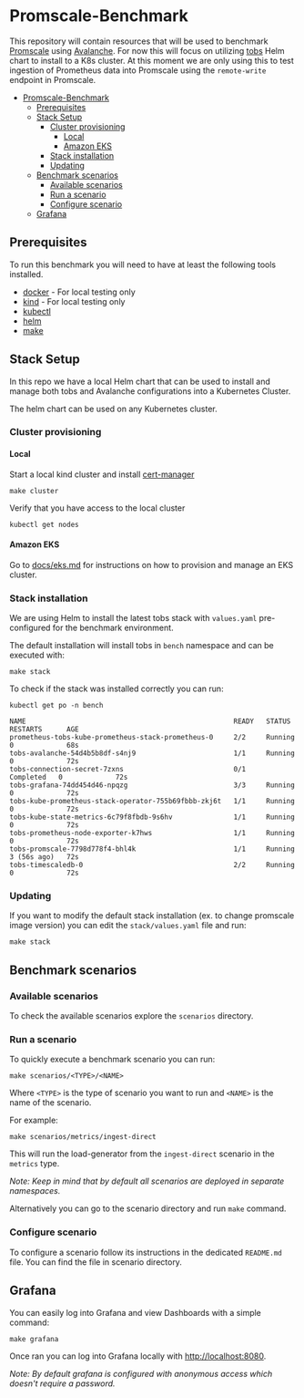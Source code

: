 # Promscale-Benchmark

This repository will contain resources that will be used to benchmark
[Promscale](https://github.com/timescale/promscale) using [Avalanche](https://github.com/prometheus-community/avalanche).
For now this will focus on utilizing [tobs](https://github.com/timescale/tobs)
Helm chart to install to a K8s cluster. At this moment we are only using this
to test ingestion of Prometheus data into Promscale using the `remote-write`
endpoint in Promscale.

- [Promscale-Benchmark](#promscale-benchmark)
  - [Prerequisites](#prerequisites)
  - [Stack Setup](#stack-setup)
    - [Cluster provisioning](#cluster-provisioning)
      - [Local](#local)
      - [Amazon EKS](#amazon-eks)
    - [Stack installation](#stack-installation)
    - [Updating](#updating)
  - [Benchmark scenarios](#benchmark-scenarios)
    - [Available scenarios](#available-scenarios)
    - [Run a scenario](#run-a-scenario)
    - [Configure scenario](#configure-scenario)
  - [Grafana](#grafana)

## Prerequisites

To run this benchmark you will need to have at least the following tools installed.

* [docker](https://www.docker.com/) - For local testing only
* [kind](https://kind.sigs.k8s.io/) - For local testing only
* [kubectl](https://kubernetes.io/docs/tasks/tools/#kubectl)
* [helm](https://helm.sh)
* [make](https://www.gnu.org/software/make/)

## Stack Setup

In this repo we have a local Helm chart that can be used to install and manage
both tobs and Avalanche configurations into a Kubernetes Cluster.

The helm chart can be used on any Kubernetes cluster.

### Cluster provisioning

#### Local

Start a local kind cluster and install [cert-manager](https://cert-manager.io/)

```shell
make cluster
```

Verify that you have access to the local cluster

```shell
kubectl get nodes
```

#### Amazon EKS

Go to [docs/eks.md](docs/eks.md) for instructions on how to provision and manage an EKS cluster.

### Stack installation

We are using Helm to install the latest tobs stack with `values.yaml` pre-configured for
the benchmark environment.

The default installation will install tobs in `bench` namespace and can be executed with:

```shell
make stack
```

To check if the stack was installed correctly you can run:

```shell
kubectl get po -n bench

NAME                                                   READY   STATUS      RESTARTS      AGE
prometheus-tobs-kube-prometheus-stack-prometheus-0     2/2     Running     0             68s
tobs-avalanche-54d4b5b8df-s4nj9                        1/1     Running     0             72s
tobs-connection-secret-7zxns                           0/1     Completed   0             72s
tobs-grafana-74dd454d46-npqzg                          3/3     Running     0             72s
tobs-kube-prometheus-stack-operator-755b69fbbb-zkj6t   1/1     Running     0             72s
tobs-kube-state-metrics-6c79f8fbdb-9s6hv               1/1     Running     0             72s
tobs-prometheus-node-exporter-k7hws                    1/1     Running     0             72s
tobs-promscale-7798d778f4-bhl4k                        1/1     Running     3 (56s ago)   72s
tobs-timescaledb-0                                     2/2     Running     0             72s
```

### Updating

If you want to modify the default stack installation (ex. to change promscale image version) you
can edit the `stack/values.yaml` file and run:

```
make stack
```

## Benchmark scenarios

### Available scenarios

To check the available scenarios explore the `scenarios` directory.

### Run a scenario

To quickly execute a benchmark scenario you can run:

```shell
make scenarios/<TYPE>/<NAME>
```

Where `<TYPE>` is the type of scenario you want to run and `<NAME>` is the name of the scenario.

For example:
```
make scenarios/metrics/ingest-direct
```

This will run the load-generator from the `ingest-direct` scenario in the `metrics` type.

_Note: Keep in mind that by default all scenarios are deployed in separate namespaces._

Alternatively you can go to the scenario directory and run `make` command.

### Configure scenario

To configure a scenario follow its instructions in the dedicated `README.md` file. You can find
the file in scenario directory.

## Grafana

You can easily log into Grafana and view Dashboards with a simple command:

```shell
make grafana
```

Once ran you can log into Grafana locally with [http://localhost:8080](https://localhost:8080).

_Note: By default grafana is configured with anonymous access which doesn't require a password._
